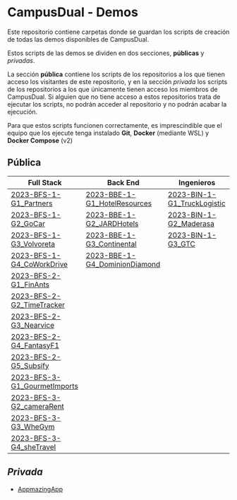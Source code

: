 # CampusDual - Demos
Este repositorio contiene carpetas donde se guardan los scripts de creación de todas las demos disponibles de CampusDual.

Estos scripts de las demos se dividen en dos secciones, **públicas** y *privadas*.

La sección **pública** contiene los scripts de los repositorios a los que tienen acceso los visitantes de este repositorio, y en la sección *privada* los scripts de los repositorios a los que únicamente tienen acceso los miembros de CampusDual. Si alguien que no tiene acceso a estos repositorios trata de ejecutar los scripts, no podrán acceder al repositorio y no podrán acabar la ejecución.

Para que estos scripts funcionen correctamente, es imprescindible que el equipo que los ejecute tenga instalado **Git**, **Docker** (mediante WSL) y **Docker Compose** (v2)

## Pública

| Full Stack                                                      | Back End                                                                | Ingenieros                                                          |
|-----------------------------------------------------------------|-------------------------------------------------------------------------|---------------------------------------------------------------------|
| [2023-BFS-1-G1_Partners](./public/2023-BFS-1-G1_Partners)       | [2023-BBE-1-G1_HotelResources](./public/2023-BBE-1-G1_HotelResources)   | [2023-BIN-1-G1_TruckLogistic](./public/2023-BIN-1-G1_TruckLogistic) |
| [2023-BFS-1-G2_GoCar](./public/2023-BFS-1-G2_GoCar)             | [2023-BBE-1-G2_JARDHotels](./public/2023-BBE-1-G2_JARDHotels)           | [2023-BIN-1-G2_Maderasa](./public/2023-BIN-1-G2_Maderasa)           |
| [2023-BFS-1-G3_Volvoreta](./public/2023-BFS-1-G3_Volvoreta)     | [2023-BBE-1-G3_Continental](./public/2023-BBE-1-G3_Continental)         | [2023-BIN-1-G3_GTC](./public/2023-BIN-1-G3_GTC)                     |
| [2023-BFS-1-G4_CoWorkDrive](./public/2023-BFS-1-G4_CoWorkDrive) | [2023-BBE-1-G4_DominionDiamond](./public/2023-BBE-1-G4_DominionDiamond) |                                                                     |
| [2023-BFS-2-G1_FinAnts](./public/2023-BFS-2-G1_FinAnts)         |                                                                         |                                                                     |
| [2023-BFS-2-G2_TimeTracker](./public/2023-BFS-2-G2_TimeTracker) |                                                                         |                                                                     |
| [2023-BFS-2-G3_Nearvice](./public/2023-BFS-2-G3_Nearvice)       |                                                                         |                                                                     |
| [2023-BFS-2-G4_FantasyF1](./public/2023-BFS-2-G4_FantasyF1)     |                                                                         |                                                                     |
| [2023-BFS-2-G5_Subsify](./public/2023-BFS-2-G5_Subsify)     |                                                                         |                                                                     |
| [2023-BFS-3-G1_GourmetImports](./public/2023-BFS-3-G1_GourmetImports)     |                                                                         |                                                                     |
| [2023-BFS-3-G2_cameraRent](./public/2023-BFS-3-G2_cameraRent)     |                                                                         |                                                                     |
| [2023-BFS-3-G3_WheGym](./public/2023-BFS-3-G3_WheGym)     |                                                                         |                                                                     |
| [2023-BFS-3-G4_sheTravel](./public/2023-BFS-3-G4_sheTravel)     |                                                                         |                                                                     |

## *Privada*
* [AppmazingApp](./private/appmazing-app)
